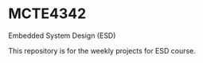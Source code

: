 # MCTE4342
Embedded System Design (ESD)

This repository is for the weekly projects for ESD course.
